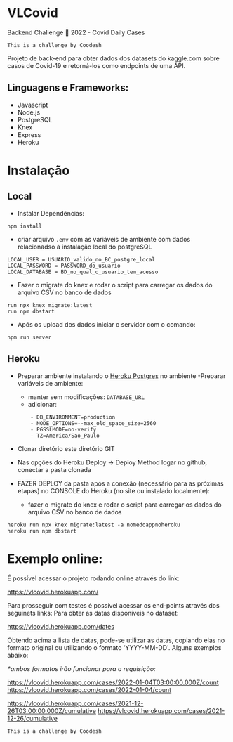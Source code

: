 # VLCovid
Backend Challenge 🏅 2022 - Covid Daily Cases
```
This is a challenge by Coodesh
```

Projeto de back-end para obter dados dos datasets do kaggle.com sobre casos de Covid-19 e retorná-los como endpoints de uma API.

## Linguagens e Frameworks:
- Javascript
- Node.js
- PostgreSQL
- Knex
- Express
- Heroku

# Instalação


## Local
- Instalar Dependências:
```
npm install
```
- criar arquivo ``.env`` com as variáveis de ambiente com dados relacionadso à instalação local do postgreSQL
```
LOCAL_USER = USUARIO_valido_no_BC_postgre_local
LOCAL_PASSWORD = PASSWORD_do_usuario
LOCAL_DATABASE = BD_no_qual_o_usuario_tem_acesso
```

- Fazer o migrate do knex e rodar o script para carregar os dados do arquivo CSV no banco de dados
```
run npx knex migrate:latest
run npm dbstart

```
- Após os upload dos dados iniciar o servidor com o comando:
```
npm run server
```

## Heroku
- Preparar ambiente instalando o [Heroku Postgres](https://elements.heroku.com/addons/heroku-postgresql) no ambiente 
-Preparar variáveis de ambiente:
    - manter sem modificações: ``DATABASE_URL``
    - adicionar:
    ```
        - DB_ENVIRONMENT=production
        - NODE_OPTIONS=--max_old_space_size=2560
        - PGSSLMODE=no-verify
        - TZ=America/Sao_Paulo
    ```

- Clonar diretório este diretório GIT
- Nas opções do Heroku Deploy -> Deploy Method logar no github, conectar a pasta clonada
- FAZER DEPLOY da pasta após a conexão (necessário para as próximas etapas) no CONSOLE do Heroku (no site ou instalado localmente):
    - fazer o migrate do knex e rodar o script para carregar os dados do arquivo CSV no banco de dados
```
heroku run npx knex migrate:latest -a nomedoappnoheroku
heroku run npm dbstart

```

# Exemplo online:
É possível acessar o projeto rodando online através do link:

https://vlcovid.herokuapp.com/

Para prosseguir com testes é possível acessar os end-points através dos seguinets links:
Para obter as datas disponíveis no dataset:

https://vlcovid.herokuapp.com/dates

Obtendo acima a lista de datas, pode-se utilizar as datas, copiando elas no formato original ou utilizando o formato 'YYYY-MM-DD'. Alguns exemplos abaixo:

_*ambos formatos irão funcionar para a requisição:_

https://vlcovid.herokuapp.com/cases/2022-01-04T03:00:00.000Z/count
https://vlcovid.herokuapp.com/cases/2022-01-04/count

https://vlcovid.herokuapp.com/cases/2021-12-26T03:00:00.000Z/cumulative
https://vlcovid.herokuapp.com/cases/2021-12-26/cumulative



```
This is a challenge by Coodesh
```